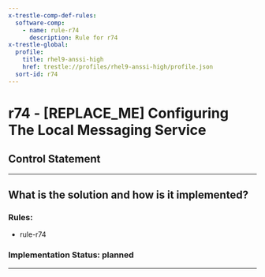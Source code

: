 ```yaml
---
x-trestle-comp-def-rules:
  software-comp:
    - name: rule-r74
      description: Rule for r74
x-trestle-global:
  profile:
    title: rhel9-anssi-high
    href: trestle://profiles/rhel9-anssi-high/profile.json
  sort-id: r74
---
```


# r74 - \[REPLACE_ME\] Configuring The Local Messaging Service

## Control Statement

______________________________________________________________________

## What is the solution and how is it implemented?

<!-- For implementation status enter one of: implemented, partial, planned, alternative, not-applicable -->

<!-- Note that the list of rules under ### Rules: is read-only and changes will not be captured after assembly to JSON -->

<!-- Add control implementation description here for control: r74 -->

### Rules:

  - rule-r74

### Implementation Status: planned

______________________________________________________________________

